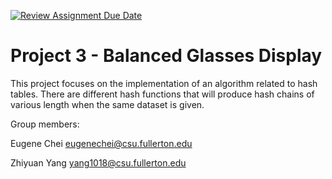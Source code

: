 [![Review Assignment Due Date](https://classroom.github.com/assets/deadline-readme-button-24ddc0f5d75046c5622901739e7c5dd533143b0c8e959d652212380cedb1ea36.svg)](https://classroom.github.com/a/6eDWscw1)
# Project 3 - Balanced Glasses Display
This project focuses on the implementation of an algorithm related to hash tables. There are different hash functions that will produce hash chains of various length when the same dataset is given.

Group members:

Eugene Chei    eugenechei@csu.fullerton.edu

Zhiyuan Yang   yang1018@csu.fullerton.edu
